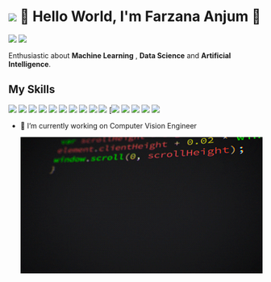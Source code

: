 
   <h1><img src="https://github.com/suhasmaddali/GIF-files/blob/main/machine%20learning%20gif%20file.gif" width="75" />  👋 Hello World, I'm Farzana Anjum 👋</h1>

   [![](https://img.shields.io/badge/LinkedIn-0077B5?style=for-the-badge&logo=linkedin&logoColor=white)](https://www.linkedin.com/in/farzana-anjum-330613140/) [![](https://img.shields.io/badge/Kaggle-20BEFF?style=for-the-badge&logo=Kaggle&logoColor=white)](https://www.kaggle.com/farzana1)


Enthusiastic about __Machine Learning__ , __Data Science__ and __Artificial Intelligence__.


<h2> My Skills </h2>

[![](https://img.shields.io/badge/Python-FFD43B?style=for-the-badge&logo=python&logoColor=darkgreen)](https://www.python.org)  [![](https://img.shields.io/badge/TensorFlow-FF6F00?style=for-the-badge&logo=TensorFlow&logoColor=white)](https://www.tensorflow.org) [![](https://img.shields.io/badge/Keras-D00000?style=for-the-badge&logo=Keras&logoColor=white)](https://keras.io) [![](https://img.shields.io/badge/PyTorch-EE4C2C?style=for-the-badge&logo=PyTorch&logoColor=white)](https://pytorch.org)  [![](https://img.shields.io/badge/Numpy-777BB4?style=for-the-badge&logo=numpy&logoColor=white)](https://numpy.org) [![](https://img.shields.io/badge/Pandas-2C2D72?style=for-the-badge&logo=pandas&logoColor=white)](https://pandas.pydata.org)  [![](https://img.shields.io/badge/Plotly-239120?style=for-the-badge&logo=plotly&logoColor=white)](https://plotly.com) [![](https://img.shields.io/badge/scikit_learn-F7931E?style=for-the-badge&logo=scikit-learn&logoColor=white)](https://scikit-learn.org/stable/) [![](https://img.shields.io/badge/SciPy-654FF0?style=for-the-badge&logo=SciPy&logoColor=white)](https://www.scipy.org) [![](https://img.shields.io/badge/conda-342B029.svg?&style=for-the-badge&logo=anaconda&logoColor=white)](https://www.anaconda.com) [![](https://img.shields.io/badge/Jupyter-F37626.svg?&style=for-the-badge&logo=Jupyter&logoColor=white) ![](https://img.shields.io/badge/redis-CC0000.svg?&style=for-the-badge&logo=redis&logoColor=white) ![](https://img.shields.io/badge/Colab-F9AB00?style=for-the-badge&logo=googlecolab&color=525252) ![](https://img.shields.io/badge/PyCharm-000000.svg?&style=for-the-badge&logo=PyCharm&logoColor=white) ![](https://img.shields.io/badge/Spyder%20Ide-FF0000?style=for-the-badge&logo=spyder%20ide&logoColor=white)



- 🔭 I’m currently working on Computer Vision Engineer
   
   
     <img src = "https://github.com/suhasmaddali/GIF-files/blob/main/programming-gif.gif"/>       
